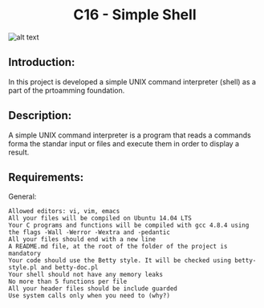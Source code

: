 <h1 align="center"> C16 - Simple Shell </h1>

![alt text](https://s3.amazonaws.com/intranet-projects-files/holbertonschool-low_level_programming/235/shell.jpeg)

<h2> Introduction: </h2>
	In this project is developed a simple UNIX command interpreter (shell)
	as a part of the prtoamming foundation.

<h2> Description: </h2>
	A simple UNIX command interpreter is a program that reads a commands forma the standar
	input or files and execute them in order to display a result.

<h2> Requirements: </h2>
 General:

    Allowed editors: vi, vim, emacs
    All your files will be compiled on Ubuntu 14.04 LTS
    Your C programs and functions will be compiled with gcc 4.8.4 using the flags -Wall -Werror -Wextra and -pedantic
    All your files should end with a new line
    A README.md file, at the root of the folder of the project is mandatory
    Your code should use the Betty style. It will be checked using betty-style.pl and betty-doc.pl
    Your shell should not have any memory leaks
    No more than 5 functions per file
    All your header files should be include guarded
    Use system calls only when you need to (why?)

